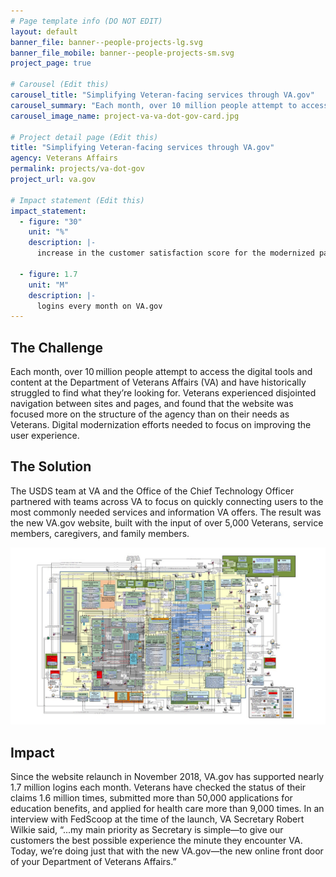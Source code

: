 ```yaml
---
# Page template info (DO NOT EDIT)
layout: default
banner_file: banner--people-projects-lg.svg
banner_file_mobile: banner--people-projects-sm.svg
project_page: true

# Carousel (Edit this)
carousel_title: "Simplifying Veteran‑facing services through VA.gov"
carousel_summary: "Each month, over 10 million people attempt to access the digital tools and content at the Department of Veterans Affairs (VA) and have historically struggled to find what they’re looking for. Digital modernization efforts needed to focus on improving the user experience."
carousel_image_name: project-va-va-dot-gov-card.jpg

# Project detail page (Edit this)
title: "Simplifying Veteran‑facing services through VA.gov"
agency: Veterans Affairs
permalink: projects/va-dot-gov
project_url: va.gov

# Impact statement (Edit this)
impact_statement:
  - figure: "30"
    unit: "%"
    description: |-
      increase in the customer satisfaction score for the modernized pages, from an average of 53 to over 69

  - figure: 1.7
    unit: "M"
    description: |-
      logins every month on VA.gov
---
```


## The Challenge

Each month, over 10 million people attempt to access the digital tools and content at the Department of Veterans Affairs (VA) and have historically struggled to find what they’re looking for. Veterans experienced disjointed navigation between sites and pages, and found that the website was focused more on the structure of the agency than on their needs as Veterans. Digital modernization efforts needed to focus on improving the user experience.

## The Solution

The USDS team at VA and the Office of the Chief Technology Officer partnered with teams across VA to focus on quickly connecting users to the most commonly needed services and information VA offers. The result was the new VA.gov website, built with the input of over 5,000 Veterans, service members, caregivers, and family members.

![](../images/project-va-va-dot-gov-page.jpg)

## Impact

Since the website relaunch in November 2018, VA.gov has supported nearly 1.7 million logins each month. Veterans have checked the status of their claims 1.6 million times, submitted more than 50,000 applications for education benefits, and applied for health care more than 9,000 times. In an interview with FedScoop at the time of the launch, VA Secretary Robert Wilkie said, 
“...my main priority as Secretary is simple—to give our customers the best possible experience the minute they encounter VA. Today, we’re doing just that with the new VA.gov—the new online front door of your Department of Veterans Affairs.”
